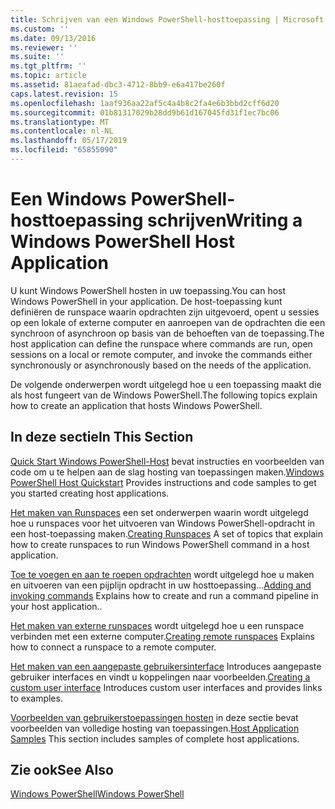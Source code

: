 ```yaml
---
title: Schrijven van een Windows PowerShell-hosttoepassing | Microsoft Docs
ms.custom: ''
ms.date: 09/13/2016
ms.reviewer: ''
ms.suite: ''
ms.tgt_pltfrm: ''
ms.topic: article
ms.assetid: 81aeafad-dbc3-4712-8bb9-e6a417be260f
caps.latest.revision: 15
ms.openlocfilehash: 1aaf936aa22af5c4a4b8c2fa4e6b3bbd2cff6d20
ms.sourcegitcommit: 01b81317029b28dd9b61d167045fd31f1ec7bc06
ms.translationtype: MT
ms.contentlocale: nl-NL
ms.lasthandoff: 05/17/2019
ms.locfileid: "65855090"
---
```

# <a name="writing-a-windows-powershell-host-application"></a><span data-ttu-id="2a5a5-102">Een Windows PowerShell-hosttoepassing schrijven</span><span class="sxs-lookup"><span data-stu-id="2a5a5-102">Writing a Windows PowerShell Host Application</span></span>

<span data-ttu-id="2a5a5-103">U kunt Windows PowerShell hosten in uw toepassing.</span><span class="sxs-lookup"><span data-stu-id="2a5a5-103">You can host Windows PowerShell in your application.</span></span> <span data-ttu-id="2a5a5-104">De host-toepassing kunt definiëren de runspace waarin opdrachten zijn uitgevoerd, opent u sessies op een lokale of externe computer en aanroepen van de opdrachten die een synchroon of asynchroon op basis van de behoeften van de toepassing.</span><span class="sxs-lookup"><span data-stu-id="2a5a5-104">The host application can define the runspace where commands are run, open sessions on a local or remote computer, and invoke the commands either synchronously or asynchronously based on the needs of the application.</span></span>

<span data-ttu-id="2a5a5-105">De volgende onderwerpen wordt uitgelegd hoe u een toepassing maakt die als host fungeert van de Windows PowerShell.</span><span class="sxs-lookup"><span data-stu-id="2a5a5-105">The following topics explain how to create an application that hosts Windows PowerShell.</span></span>

## <a name="in-this-section"></a><span data-ttu-id="2a5a5-106">In deze sectie</span><span class="sxs-lookup"><span data-stu-id="2a5a5-106">In This Section</span></span>

<span data-ttu-id="2a5a5-107">[Quick Start Windows PowerShell-Host](./windows-powershell-host-quickstart.md) bevat instructies en voorbeelden van code om u te helpen aan de slag hosting van toepassingen maken.</span><span class="sxs-lookup"><span data-stu-id="2a5a5-107">[Windows PowerShell Host Quickstart](./windows-powershell-host-quickstart.md) Provides instructions and code samples to get you started creating host applications.</span></span>

<span data-ttu-id="2a5a5-108">[Het maken van Runspaces](./creating-runspaces.md) een set onderwerpen waarin wordt uitgelegd hoe u runspaces voor het uitvoeren van Windows PowerShell-opdracht in een host-toepassing maken.</span><span class="sxs-lookup"><span data-stu-id="2a5a5-108">[Creating Runspaces](./creating-runspaces.md) A set of topics that explain how to create runspaces to run Windows PowerShell command in a host application.</span></span>

<span data-ttu-id="2a5a5-109">[Toe te voegen en aan te roepen opdrachten](./adding-and-invoking-commands.md) wordt uitgelegd hoe u maken en uitvoeren van een pijplijn opdracht in uw hosttoepassing...</span><span class="sxs-lookup"><span data-stu-id="2a5a5-109">[Adding and invoking commands](./adding-and-invoking-commands.md) Explains how to create and run a command pipeline in your host application..</span></span>

<span data-ttu-id="2a5a5-110">[Het maken van externe runspaces](./creating-remote-runspaces.md) wordt uitgelegd hoe u een runspace verbinden met een externe computer.</span><span class="sxs-lookup"><span data-stu-id="2a5a5-110">[Creating remote runspaces](./creating-remote-runspaces.md) Explains how to connect a runspace to a remote computer.</span></span>

<span data-ttu-id="2a5a5-111">[Het maken van een aangepaste gebruikersinterface](./creating-a-custom-user-interface.md) Introduces aangepaste gebruiker interfaces en vindt u koppelingen naar voorbeelden.</span><span class="sxs-lookup"><span data-stu-id="2a5a5-111">[Creating a custom user interface](./creating-a-custom-user-interface.md) Introduces custom user interfaces and provides links to examples.</span></span>

<span data-ttu-id="2a5a5-112">[Voorbeelden van gebruikerstoepassingen hosten](./host-application-samples.md) in deze sectie bevat voorbeelden van volledige hosting van toepassingen.</span><span class="sxs-lookup"><span data-stu-id="2a5a5-112">[Host Application Samples](./host-application-samples.md) This section includes samples of complete host applications.</span></span>

## <a name="see-also"></a><span data-ttu-id="2a5a5-113">Zie ook</span><span class="sxs-lookup"><span data-stu-id="2a5a5-113">See Also</span></span>

[<span data-ttu-id="2a5a5-114">Windows PowerShell</span><span class="sxs-lookup"><span data-stu-id="2a5a5-114">Windows PowerShell</span></span>](http://msdn.microsoft.com/en-us/b41a2af3-aec1-402d-8e18-c2c26be461ff)
